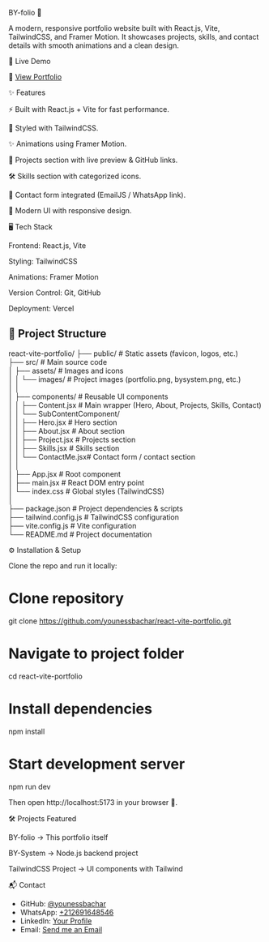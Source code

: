 BY-folio 🎨

A modern, responsive portfolio website built with React.js, Vite, TailwindCSS, and Framer Motion.
It showcases projects, skills, and contact details with smooth animations and a clean design.

🚀 Live Demo

🔗 [View Portfolio](https://by-folio.vercel.app/)

✨ Features

⚡ Built with React.js + Vite for fast performance.

🎨 Styled with TailwindCSS.

✨ Animations using Framer Motion.

📂 Projects section with live preview & GitHub links.

🛠️ Skills section with categorized icons.

📩 Contact form integrated (EmailJS / WhatsApp link).

🌙 Modern UI with responsive design.

🖥️ Tech Stack

Frontend: React.js, Vite

Styling: TailwindCSS

Animations: Framer Motion

Version Control: Git, GitHub

Deployment: Vercel

## 📂 Project Structure

react-vite-portfolio/
├── public/                  # Static assets (favicon, logos, etc.)                                                                                                          
├── src/                     # Main source code                                                                                                                              
│   ├── assets/              # Images and icons                                                                                                                              
│   │   └── images/          # Project images (portfolio.png, bysystem.png, etc.)                                                                                            
│   │                                                                                                                                                                        
│   ├── components/          # Reusable UI components                                                                                                                        
│   │   ├── Content.jsx      # Main wrapper (Hero, About, Projects, Skills, Contact)                                                                                                                                                                                                                                                                     
│   │   └── SubContentComponent/                                                                                                                                             
│   │       ├── Hero.jsx     # Hero section                                                                                                                                  
│   │       ├── About.jsx    # About section                                                                                                                                 
│   │       ├── Project.jsx  # Projects section                                                                                                                              
│   │       ├── Skills.jsx   # Skills section                                                                                                                                
│   │       └── ContactMe.jsx# Contact form / contact section                                                                                                                
│   │                                                                                                                                                                        
│   ├── App.jsx              # Root component                                                                                                                                
│   ├── main.jsx             # React DOM entry point                                                                                                                         
│   └── index.css            # Global styles (TailwindCSS)                                                                                                                   
│                                                                                                                                                                            
├── package.json             # Project dependencies & scripts                                                                                                                
├── tailwind.config.js       # TailwindCSS configuration                                                                                                                     
├── vite.config.js           # Vite configuration                                                                                                                            
└── README.md                # Project documentation                                                                                                                         


⚙️ Installation & Setup

Clone the repo and run it locally:

# Clone repository
git clone https://github.com/younessbachar/react-vite-portfolio.git

# Navigate to project folder
cd react-vite-portfolio

# Install dependencies
npm install

# Start development server
npm run dev


Then open http://localhost:5173
 in your browser 🚀.

🛠️ Projects Featured

BY-folio → This portfolio itself

BY-System → Node.js backend project

TailwindCSS Project → UI components with Tailwind

📬 Contact

- GitHub: [@younessbachar](https://github.com/younessbachar)  
- WhatsApp: [+212691648546](https://wa.me/+212691648546)  
- LinkedIn: [Your Profile](https://www.linkedin.com/in/youness-bachar-khir-565934316/)  
- Email: [Send me an Email](mailto:younesbchar01@gmail.com)

